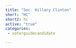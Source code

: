 ```yaml
---
title: "Sec. Hillary Clinton"
short: "HC"
short2: hc
active: "true"
categories:
 - voterguidecandidate

---
```


